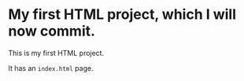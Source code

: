 # My first HTML project, which I will now commit.

This is my first HTML project.

It has an `index.html` page.
